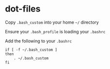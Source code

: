 
# dot-files

Copy `.bash_custom` into your home `~/` directory

Ensure your `.bash_profile` is loading your `.bashrc`

Add the following to your `.bashrc`
```
if [ -f ~/.bash_custom ]
then
	. ~/.bash_custom
fi
```